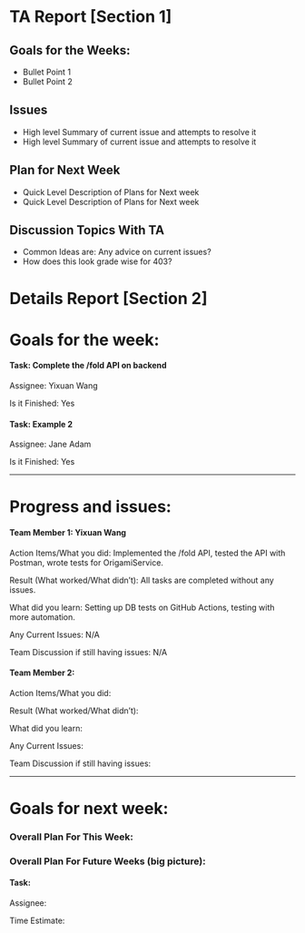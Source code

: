 # TA Report [Section 1]

## Goals for the Weeks:
+ Bullet Point 1
+ Bullet Point 2

## Issues
+ High level Summary of current issue and attempts to resolve it
+ High level Summary of current issue and attempts to resolve it

## Plan for Next Week
+ Quick Level Description of Plans for Next week
+ Quick Level Description of Plans for Next week

## Discussion Topics With TA
+ Common Ideas are: Any advice on current issues?
+ How does this look grade wise for 403?

# Details Report [Section 2]
# Goals for the week:
#### Task: Complete the /fold API on backend
Assignee: Yixuan Wang

Is it Finished: Yes

#### Task: Example 2
Assignee: Jane Adam

Is it Finished: Yes


---
# Progress and issues:

#### Team Member 1: Yixuan Wang

Action Items/What you did: Implemented the /fold API, tested the API with Postman, wrote tests for OrigamiService.

Result (What worked/What didn’t): All tasks are completed without any issues.

What did you learn: Setting up DB tests on GitHub Actions, testing with more automation.

Any Current Issues: N/A

Team Discussion if still having issues: N/A


#### Team Member 2:

Action Items/What you did:

Result (What worked/What didn’t):

What did you learn:

Any Current Issues:

Team Discussion if still having issues:

---
# Goals for next week:
### Overall Plan For This Week:
### Overall Plan For Future Weeks (big picture):

#### Task:

Assignee:

Time Estimate:
